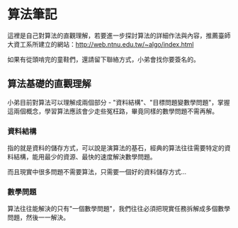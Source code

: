 # 算法筆記
  
  這裡是自己對算法的直觀理解，若要進一步探討算法的詳細作法與內容，推薦臺師大資工系所建立的網站：http://web.ntnu.edu.tw/~algo/index.html
  
  如果有從頭啃完的童鞋們，還請留下聯絡方式，小弟會找你要簽名的。
  
## 算法基礎的直觀理解

  小弟目前對算法可以理解成兩個部分 - "資料結構"、"目標問題變數學問題"，掌握這兩個概念，學習算法應該會少走些冤枉路，畢竟同樣的數學問題不需再解。

### 資料結構

  指的就是資料的儲存方式，可以說是演算法的基石，經典的算法往往需要特定的資料結構，能用最少的資源、最快的速度解決數學問題。
  
  而且現實中很多問題不需要算法，只需要一個好的資料儲存方式...
  
### 數學問題
  
  算法往往能解決的只有"一個數學問題"，我們往往必須把現實任務拆解成多個數學問題，然後一一解決。
